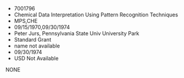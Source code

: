 * 7001796
* Chemical Data Interpretation Using Pattern Recognition      Techniques
* MPS,CHE
* 09/15/1970,09/30/1974
* Peter Jurs, Pennsylvania State Univ University Park
* Standard Grant
*   name not available
* 09/30/1974
* USD Not Available

NONE